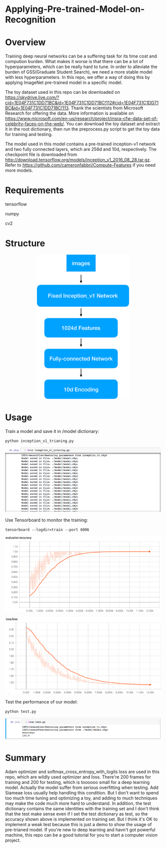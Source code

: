 # Applying-Pre-trained-Model-on-Recognition
# Overview

Training deep neural networks can be a suffering task for its time cost and compution burden. What makes it worse is that there can be a lot of hyperparameters, which can be really hard to tune. In order to alleviate the burden of GSS(Graduate Student Search), we need a more stable model with less hyperparameters. In this repo, we offer a way of doing this by applying ImageNet pre-trained model in a specific model.

The toy dataset used in this repo can be downloaded on https://skydrive.live.com/?cid=1E04F731C1DD71BC&id=1E04F731C1DD71BC!112#cid=1E04F731C1DD71BC&id=1E04F731C1DD71BC!113. Thank the scientists from Microsoft Research for offering the data. More information is available on https://www.microsoft.com/en-us/research/project/msra-cfw-data-set-of-celebrity-faces-on-the-web/. You can download the toy dataset and extract it in the root dictionary, then run the preprocess.py script to get the toy data for training and testing.

The model used in this model contains a pre-trained inception-v1 network and two fully connected layers, which are 256d and 10d, respectively. The checkpoint file is downloaded from http://download.tensorflow.org/models/inception_v1_2016_08_28.tar.gz. Refer to https://github.com/cameronfabbri/Compute-Features if you need more models.

# Requirements

tensorflow

numpy

cv2

# Structure

<p align="center">
<img src="fig_1_model_structure.png" width="300">
</p>


# Usage

Train a model and save it in /model dictionary:

```
python inception_v1_trianing.py
```

![alt text](fig_2.png)

Use Tensorboard to monitor the training:

```
tensorboard --logdir=train --port 6006
```

![alt text](fig_3.png)

![alt text](fig_4.png)

Test the performance of our model:

```
python test.py
```

![alt text](fig_5.png)

# Summary

Adam optimizer and softmax_cross_entropy_with_logits loss are used in this repo, which are wildly used optimizer and loss. There're 200 frames for training and 200 for testing, which is toooooo small for a deep learning model. Actually the model suffer from serious overfitting when testing. Add Siameae loss usually help handling this condition. But I don't want to spend too much time tuning and optimizing a toy, and adding to much techniques may make the code much more hard to understand. In addition, the test dictionary contains the same identities with the training set and I don't think that the test make sense even if I set the test dictionary as test, so the accuracy shown above is implemented on training set. But I think it's OK to implement a weak test because this is just a demo to show the usage of pre-trianed model. If you're new to deep learning and havn't got powerful machine, this repo can be a good tutorial for you to start a computer vision project.

